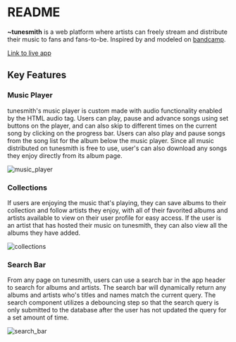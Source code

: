 # README

**~tunesmith** is a web platform where artists can freely stream and distribute their music to fans and fans-to-be. Inspired by and modeled on [bandcamp](https://bandcamp.com). 

[Link to live app](https://tunesmith.herokuapp.com/)

## Key Features
### Music Player

tunesmith's music player is custom made with audio functionality enabled by the HTML audio tag. Users can play, pause and advance songs using set buttons on the player, and can also skip to different times on the current song by clicking on the progress bar. Users can also play and pause songs from the song list for the album below the music player. Since all music distributed on tunesmith is free to use, user's can also download any songs they enjoy directly from its album page.

![music_player](https://i.imgur.com/psqbayI.png)

### Collections

If users are enjoying the music that's playing, they can save albums to their collection and follow artists they enjoy, with all of their favorited albums and artists available to view on their user profile for easy access. If the user is an artist that has hosted their music on tunesmith, they can also view all the albums they have added.

![collections](https://i.imgur.com/eaavDUb.png)

### Search Bar

From any page on tunesmith, users can use a search bar in the app header to search for albums and artists. The search bar will dynamically return any albums and artists who's titles and names match the current query. The search component utilizes a debouncing step so that the search query is only submitted to the database after the user has not updated the query for a set amount of time.

![search_bar](https://i.imgur.com/8HU43oR.png)
